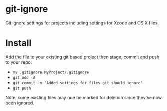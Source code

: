 # git-ignore
Git ignore settings for projects including settings for Xcode and OS X files. 

# Install 
 
Add the file to your existing git based project then stage, commit and push to your repo.

- `mv .gitignore MyProject/.gitignore`
- `git add -A`
- `git commit -m "Added settings for files git should ignore"`
- `git push`

Note. some existing files may noe be marked for deletion since they've now been ignored.